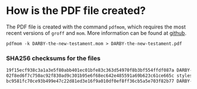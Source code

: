 # How is the PDF file created?
The PDF file is created with the command `pdfmom`, which requires the most recent versions of `groff` and `mom`.
More information can be found at [github](https://github.com/0xR3V/Bibles).

```shell
pdfmom -k DARBY-the-new-testament.mom > DARBY-the-new-testament.pdf
```

### SHA256 checksums for the files
```txt
19f15ecf938c3a1a3e5f80abb401ec01bfe83c363d54970f8b3bf554ffdf087a DARBY-the-new-testament.mom
02f8ed6f7c750ac92f830ad9c301b95e6f68ec642e485591a69b623c61ce665c stylesheet.mom
bc9581fc70ce93b499e47c22d81ed3e16f9a010df0ef8ff36cb5a5e703f82b77 DARBY-the-new-testament.pdf
```
